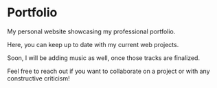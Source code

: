 # Portfolio

My personal website showcasing my professional portfolio.

Here, you can keep up to date with my current web projects.

Soon, I will be adding music as well, once those tracks are finalized. 

Feel free to reach out if you want to collaborate on a project or with any constructive criticism!